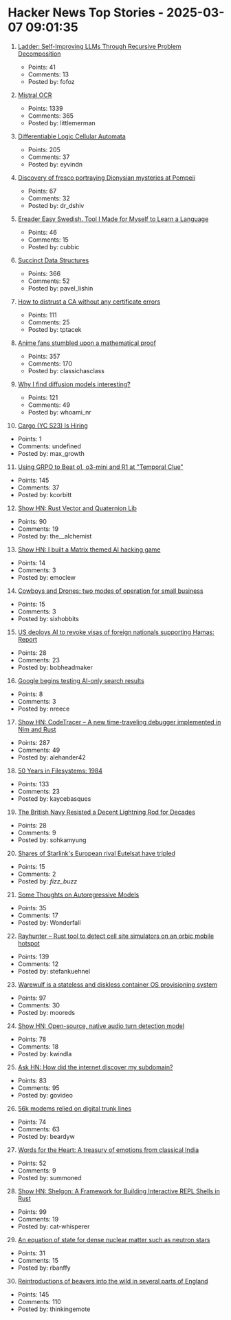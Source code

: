 # Hacker News Top Stories - 2025-03-07 09:01:35

1. [Ladder: Self-Improving LLMs Through Recursive Problem Decomposition](https://arxiv.org/abs/2503.00735)
   - Points: 41
   - Comments: 13
   - Posted by: fofoz

2. [Mistral OCR](https://mistral.ai/fr/news/mistral-ocr)
   - Points: 1339
   - Comments: 365
   - Posted by: littlemerman

3. [Differentiable Logic Cellular Automata](https://google-research.github.io/self-organising-systems/difflogic-ca/?hn)
   - Points: 205
   - Comments: 37
   - Posted by: eyvindn

4. [Discovery of fresco portraying Dionysian mysteries at Pompeii](https://pompeiisites.org/en/comunicati/pompeii-discovery-of-a-room-with-frescoes-depicting-the-initiation-into-the-mysteries-and-the-dionysiac-procession/)
   - Points: 67
   - Comments: 32
   - Posted by: dr_dshiv

5. [Ereader Easy Swedish. Tool I Made for Myself to Learn a Language](https://ereader-swedish.fly.dev/)
   - Points: 46
   - Comments: 15
   - Posted by: cubbic

6. [Succinct Data Structures](https://blog.startifact.com/posts/succinct/)
   - Points: 366
   - Comments: 52
   - Posted by: pavel_lishin

7. [How to distrust a CA without any certificate errors](https://dadrian.io/blog/posts/sct-not-after/)
   - Points: 111
   - Comments: 25
   - Posted by: tptacek

8. [Anime fans stumbled upon a mathematical proof](https://www.scientificamerican.com/article/the-surprisingly-difficult-mathematical-proof-that-anime-fans-helped-solve/)
   - Points: 357
   - Comments: 170
   - Posted by: classichasclass

9. [Why I find diffusion models interesting?](https://rnikhil.com/2025/03/06/diffusion-models-eval)
   - Points: 121
   - Comments: 49
   - Posted by: whoami_nr

10. [Cargo (YC S23) Is Hiring](https://www.ycombinator.com/companies/cargo/jobs/hLc670b-founding-full-stack-ae-founding-ae)
   - Points: 1
   - Comments: undefined
   - Posted by: max_growth

11. [Using GRPO to Beat o1, o3-mini and R1 at "Temporal Clue"](https://openpipe.ai/blog/using-grpo-to-beat-o1-o3-mini-and-r1-on-temporal-clue)
   - Points: 145
   - Comments: 37
   - Posted by: kcorbitt

12. [Show HN: Rust Vector and Quaternion Lib](https://github.com/David-OConnor/lin-alg)
   - Points: 90
   - Comments: 19
   - Posted by: the__alchemist

13. [Show HN: I built a Matrix themed AI hacking game](https://matrix.repello.ai)
   - Points: 14
   - Comments: 3
   - Posted by: emoclew

14. [Cowboys and Drones: two modes of operation for small business](https://emeaentrepreneurs.com/anti/cowboys-and-drones/)
   - Points: 15
   - Comments: 3
   - Posted by: sixhobbits

15. [US deploys AI to revoke visas of foreign nationals supporting Hamas: Report](https://www.cnbctv18.com/world/us-deploys-ai-to-revoke-visas-of-foreign-nationals-supporting-hamas-report-19570130.htm)
   - Points: 28
   - Comments: 23
   - Posted by: bobheadmaker

16. [Google begins testing AI-only search results](https://arstechnica.com/google/2025/03/google-is-expanding-ai-overviews-and-testing-ai-only-search-results/)
   - Points: 8
   - Comments: 3
   - Posted by: nreece

17. [Show HN: CodeTracer – A new time-traveling debugger implemented in Nim and Rust](https://github.com/metacraft-labs/codetracer)
   - Points: 287
   - Comments: 49
   - Posted by: alehander42

18. [50 Years in Filesystems: 1984](https://blog.koehntopp.info/2023/05/06/50-years-in-filesystems-1984.html)
   - Points: 133
   - Comments: 23
   - Posted by: kaycebasques

19. [The British Navy Resisted a Decent Lightning Rod for Decades](https://spectrum.ieee.org/lightning-rod-2671217505)
   - Points: 28
   - Comments: 9
   - Posted by: sohkamyung

20. [Shares of Starlink's European rival Eutelsat have tripled](https://www.marketwatch.com/story/shares-of-starlinks-european-competitor-have-tripled-ceo-says-it-can-do-the-job-in-ukraine-f5e4e1ac)
   - Points: 15
   - Comments: 2
   - Posted by: _fizz_buzz_

21. [Some Thoughts on Autoregressive Models](https://wonderfall.dev/autoregressive/)
   - Points: 35
   - Comments: 17
   - Posted by: Wonderfall

22. [Rayhunter – Rust tool to detect cell site simulators on an orbic mobile hotspot](https://github.com/EFForg/rayhunter)
   - Points: 139
   - Comments: 12
   - Posted by: stefankuehnel

23. [Warewulf is a stateless and diskless container OS provisioning system](https://github.com/warewulf/warewulf)
   - Points: 97
   - Comments: 30
   - Posted by: mooreds

24. [Show HN: Open-source, native audio turn detection model](https://github.com/pipecat-ai/smart-turn)
   - Points: 78
   - Comments: 18
   - Posted by: kwindla

25. [Ask HN: How did the internet discover my subdomain?](undefined)
   - Points: 83
   - Comments: 95
   - Posted by: govideo

26. [56k modems relied on digital trunk lines](https://hackaday.com/2025/03/06/why-56k-modems-relied-on-digital-phone-lines-you-didnt-know-we-had/)
   - Points: 74
   - Comments: 63
   - Posted by: beardyw

27. [Words for the Heart: A treasury of emotions from classical India](https://www.bostonreview.net/articles/theres-a-word-for-that/)
   - Points: 52
   - Comments: 9
   - Posted by: summoned

28. [Show HN: Shelgon: A Framework for Building Interactive REPL Shells in Rust](https://github.com/NishantJoshi00/shelgon)
   - Points: 99
   - Comments: 19
   - Posted by: cat-whisperer

29. [An equation of state for dense nuclear matter such as neutron stars](https://phys.org/news/2025-02-equation-state-dense-nuclear-neutron.html)
   - Points: 31
   - Comments: 15
   - Posted by: rbanffy

30. [Reintroductions of beavers into the wild in several parts of England](https://www.wildlifetrusts.org/news/beavers-are-coming-home)
   - Points: 145
   - Comments: 110
   - Posted by: thinkingemote

